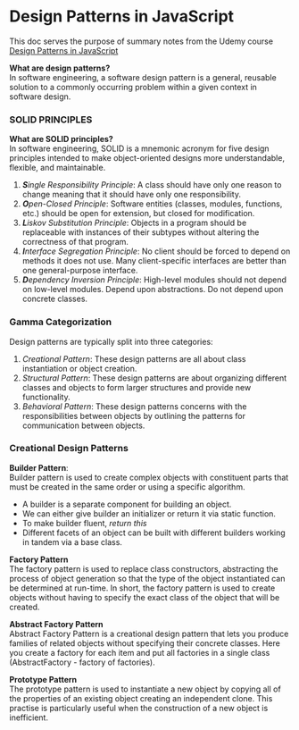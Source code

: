# Design Patterns in JavaScript
This doc serves the purpose of summary notes from the Udemy course [Design Patterns in JavaScript](https://www.udemy.com/course/design-patterns-javascript/)  


**What are design patterns?**  
In software engineering, a software design pattern is a general, reusable solution to a commonly occurring problem within a given context in software design.  


### SOLID PRINCIPLES
**What are SOLID principles?**  
In software engineering, SOLID is a mnemonic acronym for five design principles intended to make object-oriented designs more understandable, flexible, and maintainable.  
1. _**S**ingle Responsibility Principle_: A class should have only one reason to change meaning that it should have only one responsibility.
2. _**O**pen-Closed Principle_: Software entities (classes, modules, functions, etc.) should be open for extension, but closed for modification.
3. _**L**iskov Substitution Principle_: Objects in a program should be replaceable with instances of their subtypes without altering the correctness of that program.
4. _**I**nterface Segregation Principle_: No client should be forced to depend on methods it does not use. Many client-specific interfaces are better than one general-purpose interface. 
5. _**D**ependency Inversion Principle_: High-level modules should not depend on low-level modules. Depend upon abstractions. Do not depend upon concrete classes.

### Gamma Categorization
Design patterns are typically split into three categories:   
1. _Creational Pattern_: These design patterns are all about class instantiation or object creation.
2. _Structural Pattern_: These design patterns are about organizing different classes and objects to form larger structures and provide new functionality. 
3. _Behavioral Pattern_: These design patterns concerns with the responsibilities between objects by outlining the patterns for communication between objects. 

### Creational Design Patterns
**Builder Pattern**:   
Builder pattern is used to create complex objects with constituent parts that must be created in the same order or using a specific algorithm.  
- A builder is a separate component for building an object.
- We can either give builder an initializer or return it via static function.
- To make builder fluent, _return this_
- Different facets of an object can be built with different builders working in tandem via a base class.  

**Factory Pattern**  
The factory pattern is used to replace class constructors, abstracting the process of object generation so that the type of the object instantiated can be determined at run-time. In short, the factory pattern is used to create objects without having to specify the exact class of the object that will be created.  

**Abstract Factory Pattern**   
Abstract Factory Pattern is a creational design pattern that lets you produce families of related objects without specifying their concrete classes. Here you create a factory for each item and put all factories in a single class (AbstractFactory - factory of factories).  

**Prototype Pattern**  
The prototype pattern is used to instantiate a new object by copying all of the properties of an existing object creating an independent clone. This practise is particularly useful when the construction of a new object is inefficient.  

